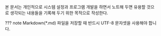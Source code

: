 본 문서는 개인적으로 시스템 설정과 프로그램 개발을 하면서 노트해 두면 유용할 것으로 생각되는 내용들을 기록해 두기 위한 목적으로 작성한다.

??? note
    Markdown(\*.md) 파일을 저장할 때 반드시 UTF-8 문자셋을 사용해야 합니다.
